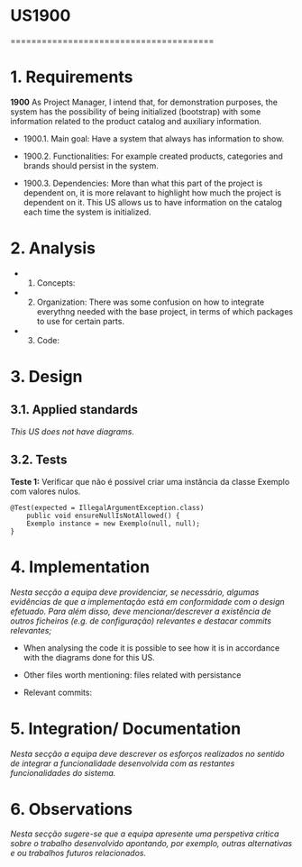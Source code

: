 # US1900
=======================================


# 1. Requirements

**1900** As Project Manager, I intend that, for demonstration purposes, the system has the possibility of being initialized (bootstrap) with some information related to the product catalog and auxiliary information.

- 1900.1. Main goal: Have a system that always has information to show. 

- 1900.2. Functionalities: For example created products, categories and brands should persist in the system.

- 1900.3. Dependencies: More than what this part of the project is dependent on, it is more relavant to highlight how much the project is dependent on it. This US allows us to have information on the catalog each time the system is initialized.

# 2. Analysis
- 1. Concepts: 

- 2. Organization: There was some confusion on how to integrate everythng needed with the base project, in terms of which packages to use for certain parts. 

- 3. Code: 

# 3. Design

## 3.1. Applied standards

*This US does not have diagrams.*

## 3.2. Tests 

**Teste 1:** Verificar que não é possível criar uma instância da classe Exemplo com valores nulos.

	@Test(expected = IllegalArgumentException.class)
		public void ensureNullIsNotAllowed() {
		Exemplo instance = new Exemplo(null, null);
	}

# 4. Implementation

*Nesta secção a equipa deve providenciar, se necessário, algumas evidências de que a implementação está em conformidade com o design efetuado. Para além disso, deve mencionar/descrever a existência de outros ficheiros (e.g. de configuração) relevantes e destacar commits relevantes;*

- When analysing the code it is possible to see how it is in accordance with the diagrams done for this US.

- Other files worth mentioning: files related with persistance

- Relevant commits:


# 5. Integration/ Documentation

*Nesta secção a equipa deve descrever os esforços realizados no sentido de integrar a funcionalidade desenvolvida com as restantes funcionalidades do sistema.*

# 6. Observations

*Nesta secção sugere-se que a equipa apresente uma perspetiva critica sobre o trabalho desenvolvido apontando, por exemplo, outras alternativas e ou trabalhos futuros relacionados.*

